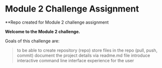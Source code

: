 # Module 2 Challenge Assignment

**Repo created for Module 2 challenge assignment

**Welcome to the  Module 2 challenge.**

Goals of this challenge are:

> to be able to create repository (repo) 
> store files in the repo (pull, push, commit)
> document the project details via readme.md file
> introduce interactive command line interface experience for the user
